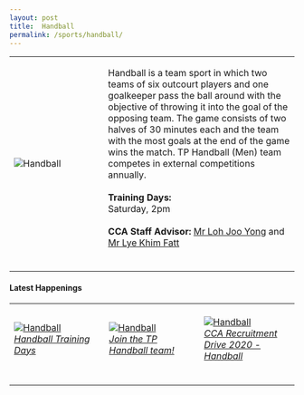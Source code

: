 ```yaml
---
layout: post
title:  Handball
permalink: /sports/handball/
---
```


<table>
    <tr>
        <td style="width:33%"><image src="{{site.baseurl}}/images/CCA_handball.jpg" style="display:block;margin-left:auto;margin-right:auto;" alt="Handball"></image></td>
        <td>
            <p>
                Handball is a team sport in which two teams of six outcourt players and one goalkeeper pass the ball around with the objective of throwing it into the goal of the opposing team. The game consists of two halves of 30 minutes each and the team with the most goals at the end of the game wins the match. TP Handball (Men) team competes in external competitions annually.<br>
                <br>
                <b>Training Days:</b><br>
                Saturday, 2pm<br>
                <br>
                <b>CCA Staff Advisor:</b> <a href="mailto:Loh_Joo_Yong@tp.edu.sg">Mr Loh Joo Yong</a> and <a href="mailto:Lye_Khim_Fatt@tp.edu.sg">Mr Lye Khim Fatt</a><br>
                <br>
            </p>
        </td>
    </tr>
</table>

#### Latest Happenings

<table>
    <tr>
        <td style="width:33%"><br>
            <a href="https://www.instagram.com/p/COKRXgPnn2E/">
                <image src="{{site.baseurl}}/images/CCA-handball-ig4.png" style="display:block;margin-left:auto;margin-right:auto;" alt="Handball">
                <h6 style="margin-top:0%">Handball Training Days</h6>
                </image>
            </a>
        </td>
        <td style="width:33%"><br>
            <a href="https://www.instagram.com/p/B_uhDNTHeh2/">
                <image src="{{site.baseurl}}/images/CCA-Handball_IG1.png" style="display:block;margin-left:auto;margin-right:auto;" alt="Handball">
                <h6 style="margin-top:0%">Join the TP Handball team!</h6>
                </image>
            </a>
        </td>
        <td style="width:33%"><br>
            <a href="https://www.instagram.com/p/B_Sr3T8nddV/">
                <image src="{{site.baseurl}}/images/CCA-Handball_IG2.png" style="display:block;margin-left:auto;margin-right:auto;" alt="Handball">
                <h6 style="margin-top:0%">CCA Recruitment Drive 2020 - Handball</h6>
                </image>
            </a>
        </td>
    </tr>
</table>
